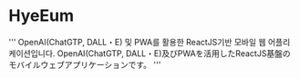 # HyeEum

'''
OpenAI(ChatGTP, DALL・E) 및 PWA를 활용한 ReactJS기반 모바일 웹 어플리케이션입니다.
OpenAI(ChatGTP, DALL・E)及びPWAを活用したReactJS基盤のモバイルウェブアプリケーションです。
'''


